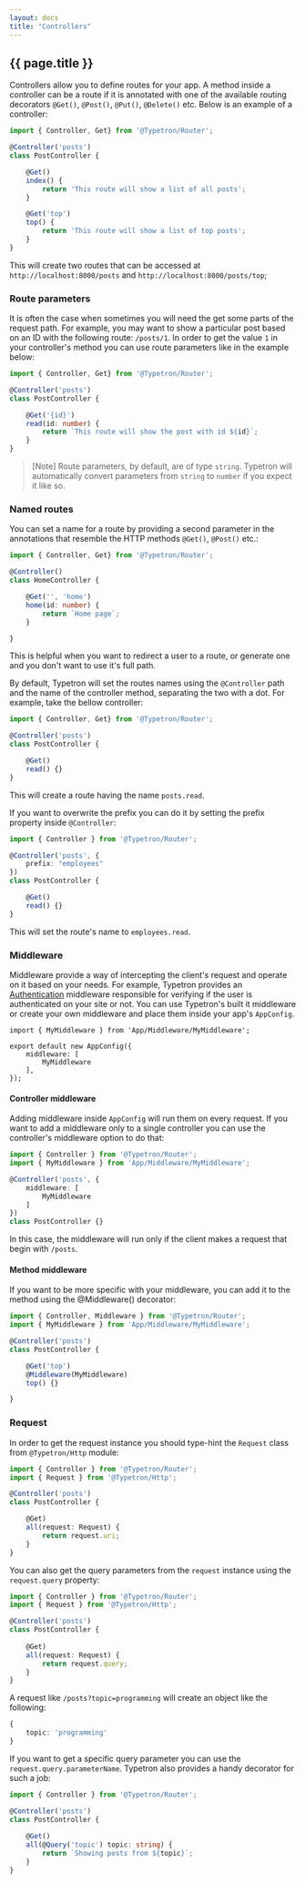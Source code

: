 ```yaml
---
layout: docs
title: "Controllers"
---
```


## {{ page.title }}

Controllers allow you to define routes for your app. A method inside a controller can be a route if it is 
annotated with one of the available routing decorators `@Get()`, `@Post()`, `@Put()`, `@Delete()` etc.
Below is an example of a controller: 
```ts
import { Controller, Get} from '@Typetron/Router';

@Controller('posts')
class PostController {

    @Get()
    index() {
        return 'This route will show a list of all posts';
    }

    @Get('top')
    top() {
        return 'This route will show a list of top posts';
    }
}
```
This will create two routes that can be accessed at `http://localhost:8000/posts` and `http://localhost:8000/posts/top`;

### Route parameters

It is often the case when sometimes you will need the get some parts of the request path. 
For example, you may want to show a particular post based on an ID with the following route: `/posts/1`.
In order to get the value `1` in your controller's method you can use route parameters like in the example below:  
```ts
import { Controller, Get} from '@Typetron/Router';

@Controller('posts')
class PostController {

    @Get('{id}')
    read(id: number) {
        return `This route will show the post with id ${id}`;
    }
}
```
> [Note] Route parameters, by default, are of type `string`. 
> Typetron will automatically convert parameters from `string` to `number` if you expect it like so. 

### Named routes
You can set a name for a route by providing a second parameter in the annotations that resemble the HTTP methods `@Get()`, `@Post()` etc.:

```ts
import { Controller, Get} from '@Typetron/Router';

@Controller()
class HomeController {

    @Get('', 'home')
    home(id: number) {
        return `Home page`;
    }

}
``` 
This is helpful when you want to redirect a user to a route, or generate one and you don't want to use it's full path.

By default, Typetron will set the routes names using the `@Controller` path and the name of the controller method, separating the two with a dot.
For example, take the bellow controller:
```ts
import { Controller, Get} from '@Typetron/Router';

@Controller('posts')
class PostController {

    @Get()
    read() {}
}
``` 
This will create a route having the name `posts.read`.

If you want to overwrite the prefix you can do it by setting the prefix property inside `@Controller`:
```ts
import { Controller } from '@Typetron/Router';

@Controller('posts', { 
    prefix: "employees" 
})
class PostController {

    @Get()
    read() {}
}
``` 
This will set the route's name to `employees.read`.

### Middleware
Middleware provide a way of intercepting the client's request and operate on it based on your needs.
For example, Typetron provides an [Authentication](/docs/authentication) middleware responsible for 
verifying if the user is authenticated on your site or not. You can use Typetron's built it middleware
or create your own middleware and place them inside your app's `AppConfig`.

```ts;
import { MyMiddleware } from 'App/Middleware/MyMiddleware';

export default new AppConfig({
    middleware: [
        MyMiddleware
    ],
});
```  

#### Controller middleware
Adding middleware inside `AppConfig` will run them on every request. If you want to add a middleware only
to a single controller you can use the controller's middleware option to do that:
```ts
import { Controller } from '@Typetron/Router';
import { MyMiddleware } from 'App/Middleware/MyMiddleware';

@Controller('posts', { 
    middleware: [
        MyMiddleware
    ] 
})
class PostController {}
``` 
In this case, the middleware will run only if the client makes a request that begin with `/posts`.

#### Method middleware
If you want to be more specific with your middleware, you can add it to the method using the @Middleware()
decorator: 


```ts
import { Controller, Middleware } from '@Typetron/Router';
import { MyMiddleware } from 'App/Middleware/MyMiddleware';

@Controller('posts')
class PostController {

    @Get('top')
    @Middleware(MyMiddleware)
    top() {}

}
``` 

### Request
In order to get the request instance you should type-hint the `Request` class from `@Typetron/Http` module:

```ts
import { Controller } from '@Typetron/Router';
import { Request } from '@Typetron/Http';

@Controller('posts')
class PostController {

    @Get)
    all(request: Request) {
        return request.uri;
    }
}
```
You can also get the query parameters from the `request` instance using the `request.query` property:
```ts
import { Controller } from '@Typetron/Router';
import { Request } from '@Typetron/Http';

@Controller('posts')
class PostController {
    
    @Get)
    all(request: Request) {
        return request.query;
    }
}
```
A request like `/posts?topic=programming` will create an object like the following:
```ts
{
    topic: 'programming'
}
```

If you want to get a specific query parameter you can use the `request.query.parameterName`. Typetron also 
provides a handy decorator for such a job:
```ts
import { Controller } from '@Typetron/Router';

@Controller('posts')
class PostController {
    
    @Get()
    all(@Query('topic') topic: string) {
        return `Showing posts from ${topic}`;
    }
}
```